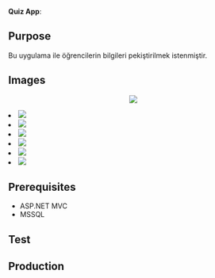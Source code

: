 <b>Quiz App</b>:<br>

## Purpose
Bu uygulama ile öğrencilerin bilgileri pekiştirilmek istenmiştir.

## Images
<p align="center" >
  <img src="img/startup.png">
</p>
<lo>
  <li><img src="![girisEkrani](https://user-images.githubusercontent.com/48350459/71643483-512b5900-2ccb-11ea-88f6-d98803f52c5b.png)"></li>
  <li><img src="![ogrenciEkranı](https://user-images.githubusercontent.com/48350459/71643501-aebfa580-2ccb-11ea-88ee-4b79d3ed4b00.png)"></li>
  <li><img src="![ogretmenEkranı](https://user-images.githubusercontent.com/48350459/71643522-f5150480-2ccb-11ea-8401-666ea921a392.png)"></li>
  <li><img src="![sınavEkranı](https://user-images.githubusercontent.com/48350459/71643591-a451db80-2ccc-11ea-91a1-34c97f827116.png)"></li>
  <li><img src="![soruListelemeEkranı](https://user-images.githubusercontent.com/48350459/71643595-addb4380-2ccc-11ea-9254-16dd86397da9.png)"></li>
  <li><img src="![grafikEkranı](https://user-images.githubusercontent.com/48350459/71643611-eb3fd100-2ccc-11ea-8b89-6f6065010f1d.png)"></li>
  
</lo>  

## Prerequisites

* ASP.NET MVC
* MSSQL

## Test

## Production
